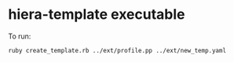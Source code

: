 # hiera-template executable 

To run:

```ruby create_template.rb ../ext/profile.pp ../ext/new_temp.yaml```

